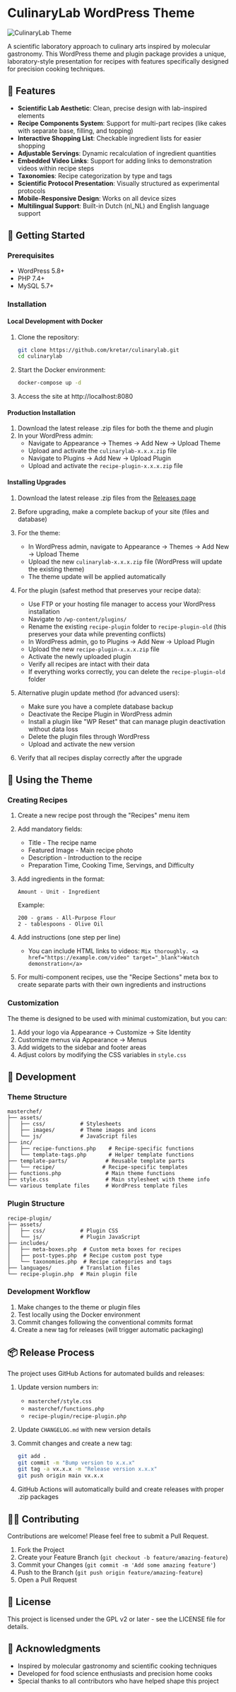 # CulinaryLab WordPress Theme

![CulinaryLab Theme](masterchef/assets/images/favicon.svg)

A scientific laboratory approach to culinary arts inspired by molecular gastronomy. This WordPress theme and plugin package provides a unique, laboratory-style presentation for recipes with features specifically designed for precision cooking techniques.

## 🧪 Features

- **Scientific Lab Aesthetic**: Clean, precise design with lab-inspired elements
- **Recipe Components System**: Support for multi-part recipes (like cakes with separate base, filling, and topping)
- **Interactive Shopping List**: Checkable ingredient lists for easier shopping
- **Adjustable Servings**: Dynamic recalculation of ingredient quantities
- **Embedded Video Links**: Support for adding links to demonstration videos within recipe steps
- **Taxonomies**: Recipe categorization by type and tags
- **Scientific Protocol Presentation**: Visually structured as experimental protocols
- **Mobile-Responsive Design**: Works on all device sizes
- **Multilingual Support**: Built-in Dutch (nl_NL) and English language support

## 🔬 Getting Started

### Prerequisites

- WordPress 5.8+
- PHP 7.4+
- MySQL 5.7+

### Installation

#### Local Development with Docker

1. Clone the repository:
   ```bash
   git clone https://github.com/kretar/culinarylab.git
   cd culinarylab
   ```

2. Start the Docker environment:
   ```bash
   docker-compose up -d
   ```

3. Access the site at http://localhost:8080

#### Production Installation

1. Download the latest release .zip files for both the theme and plugin
2. In your WordPress admin:
   - Navigate to Appearance → Themes → Add New → Upload Theme
   - Upload and activate the `culinarylab-x.x.x.zip` file
   - Navigate to Plugins → Add New → Upload Plugin
   - Upload and activate the `recipe-plugin-x.x.x.zip` file

#### Installing Upgrades

1. Download the latest release .zip files from the [Releases page](https://github.com/kretar/culinarylab/releases)
2. Before upgrading, make a complete backup of your site (files and database)
3. For the theme:
   - In WordPress admin, navigate to Appearance → Themes → Add New → Upload Theme
   - Upload the new `culinarylab-x.x.x.zip` file (WordPress will update the existing theme)
   - The theme update will be applied automatically

4. For the plugin (safest method that preserves your recipe data):
   - Use FTP or your hosting file manager to access your WordPress installation
   - Navigate to `/wp-content/plugins/`
   - Rename the existing `recipe-plugin` folder to `recipe-plugin-old` (this preserves your data while preventing conflicts)
   - In WordPress admin, go to Plugins → Add New → Upload Plugin
   - Upload the new `recipe-plugin-x.x.x.zip` file
   - Activate the newly uploaded plugin
   - Verify all recipes are intact with their data
   - If everything works correctly, you can delete the `recipe-plugin-old` folder

5. Alternative plugin update method (for advanced users):
   - Make sure you have a complete database backup
   - Deactivate the Recipe Plugin in WordPress admin
   - Install a plugin like "WP Reset" that can manage plugin deactivation without data loss
   - Delete the plugin files through WordPress
   - Upload and activate the new version
   
6. Verify that all recipes display correctly after the upgrade

## 🧪 Using the Theme

### Creating Recipes

1. Create a new recipe post through the "Recipes" menu item
2. Add mandatory fields:
   - Title - The recipe name
   - Featured Image - Main recipe photo
   - Description - Introduction to the recipe
   - Preparation Time, Cooking Time, Servings, and Difficulty

3. Add ingredients in the format:
   ```
   Amount - Unit - Ingredient
   ```
   Example:
   ```
   200 - grams - All-Purpose Flour
   2 - tablespoons - Olive Oil
   ```

4. Add instructions (one step per line)
   - You can include HTML links to videos: `Mix thoroughly. <a href="https://example.com/video" target="_blank">Watch demonstration</a>`

5. For multi-component recipes, use the "Recipe Sections" meta box to create separate parts with their own ingredients and instructions

### Customization

The theme is designed to be used with minimal customization, but you can:

1. Add your logo via Appearance → Customize → Site Identity
2. Customize menus via Appearance → Menus
3. Add widgets to the sidebar and footer areas
4. Adjust colors by modifying the CSS variables in `style.css`

## 🧬 Development

### Theme Structure

```
masterchef/
├── assets/
│   ├── css/           # Stylesheets
│   ├── images/        # Theme images and icons
│   └── js/            # JavaScript files
├── inc/
│   ├── recipe-functions.php    # Recipe-specific functions
│   └── template-tags.php       # Helper template functions
├── template-parts/            # Reusable template parts
│   └── recipe/               # Recipe-specific templates
├── functions.php              # Main theme functions
├── style.css                  # Main stylesheet with theme info
└── various template files     # WordPress template files
```

### Plugin Structure

```
recipe-plugin/
├── assets/
│   ├── css/           # Plugin CSS
│   └── js/            # Plugin JavaScript
├── includes/
│   ├── meta-boxes.php  # Custom meta boxes for recipes
│   ├── post-types.php  # Recipe custom post type
│   └── taxonomies.php  # Recipe categories and tags
├── languages/         # Translation files
└── recipe-plugin.php  # Main plugin file
```

### Development Workflow

1. Make changes to the theme or plugin files
2. Test locally using the Docker environment
3. Commit changes following the conventional commits format
4. Create a new tag for releases (will trigger automatic packaging)

## 📦 Release Process

The project uses GitHub Actions for automated builds and releases:

1. Update version numbers in:
   - `masterchef/style.css`
   - `masterchef/functions.php`
   - `recipe-plugin/recipe-plugin.php`

2. Update `CHANGELOG.md` with new version details

3. Commit changes and create a new tag:
   ```bash
   git add .
   git commit -m "Bump version to x.x.x"
   git tag -a vx.x.x -m "Release version x.x.x"
   git push origin main vx.x.x
   ```

4. GitHub Actions will automatically build and create releases with proper .zip packages

## 🧑‍🔬 Contributing

Contributions are welcome! Please feel free to submit a Pull Request.

1. Fork the Project
2. Create your Feature Branch (`git checkout -b feature/amazing-feature`)
3. Commit your Changes (`git commit -m 'Add some amazing feature'`)
4. Push to the Branch (`git push origin feature/amazing-feature`)
5. Open a Pull Request

## 📄 License

This project is licensed under the GPL v2 or later - see the LICENSE file for details.

## 🙏 Acknowledgments

- Inspired by molecular gastronomy and scientific cooking techniques
- Developed for food science enthusiasts and precision home cooks
- Special thanks to all contributors who have helped shape this project